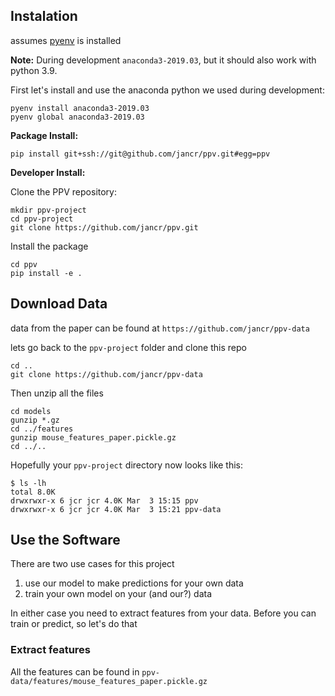 
## Instalation 
assumes [pyenv](https://github.com/pyenv/pyenv) is installed

**Note:** During development `anaconda3-2019.03`, but it should also work with python 3.9.

First let's install and use the anaconda python we used during development:

```
pyenv install anaconda3-2019.03
pyenv global anaconda3-2019.03
```

**Package Install:** 

```
pip install git+ssh://git@github.com/jancr/ppv.git#egg=ppv
```


**Developer Install:** 

Clone the PPV repository:

```
mkdir ppv-project
cd ppv-project
git clone https://github.com/jancr/ppv.git
```

Install the package

```
cd ppv
pip install -e .
```


## Download Data
data from the paper can be found at `https://github.com/jancr/ppv-data`

lets go back to the `ppv-project` folder and clone this repo

```
cd ..
git clone https://github.com/jancr/ppv-data
```

Then unzip all the files

```
cd models
gunzip *.gz
cd ../features
gunzip mouse_features_paper.pickle.gz
cd ../..
```

Hopefully your `ppv-project` directory now looks like this:

```
$ ls -lh
total 8.0K
drwxrwxr-x 6 jcr jcr 4.0K Mar  3 15:15 ppv
drwxrwxr-x 6 jcr jcr 4.0K Mar  3 15:21 ppv-data
```


## Use the Software

There are two use cases for this project

1) use our model to make predictions for your own data
2) train your own model on your (and our?) data

In either case you need to extract features from your data. Before you can train or predict, so
let's do that


### Extract features

All the features can be found in `ppv-data/features/mouse_features_paper.pickle.gz`

